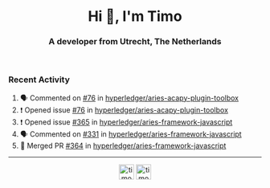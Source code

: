 <h1 align="center">Hi 👋, I'm Timo</h1>
<h3 align="center">A developer from Utrecht, The Netherlands</h3>
<br/>
<!-- https://github.com/rahuldkjain/github-profile-readme-generator --!>

<!--  <p align="left"><img src="https://github-readme-stats.vercel.app/api?username=timoglastra&show_icons=true&count_private=true&" alt="timoglastra" /></p> --!>

<!--
Github language stats
<p align="left"><img src="https://github-readme-stats.vercel.app/api/top-langs/?username=timoglastra&layout=compact" alt="timoglastra" /><p>
-->

<!-- Codestats language stats -->
<!-- <p align="left"><img src="https://codestats-readme.vercel.app/api/top-langs/?username=timoglastra&layout=compact&language_count=12" alt="timoglastra" /><p>    --!>
  
<h3>Recent Activity</h3>

<!--START_SECTION:activity-->
1. 🗣 Commented on [#76](https://github.com/hyperledger/aries-acapy-plugin-toolbox/issues/76) in [hyperledger/aries-acapy-plugin-toolbox](https://github.com/hyperledger/aries-acapy-plugin-toolbox)
2. ❗️ Opened issue [#76](https://github.com/hyperledger/aries-acapy-plugin-toolbox/issues/76) in [hyperledger/aries-acapy-plugin-toolbox](https://github.com/hyperledger/aries-acapy-plugin-toolbox)
3. ❗️ Opened issue [#365](https://github.com/hyperledger/aries-framework-javascript/issues/365) in [hyperledger/aries-framework-javascript](https://github.com/hyperledger/aries-framework-javascript)
4. 🗣 Commented on [#331](https://github.com/hyperledger/aries-framework-javascript/issues/331) in [hyperledger/aries-framework-javascript](https://github.com/hyperledger/aries-framework-javascript)
5. 🎉 Merged PR [#364](https://github.com/hyperledger/aries-framework-javascript/pull/364) in [hyperledger/aries-framework-javascript](https://github.com/hyperledger/aries-framework-javascript)
<!--END_SECTION:activity-->

---

<p align="center">
<a href="https://twitter.com/timoglastra" target="blank"><img align="center" src="https://cdn.jsdelivr.net/npm/simple-icons@3.0.1/icons/twitter.svg" alt="timoglastra" height="30" width="30" /></a>
<a href="https://linkedin.com/in/timoglastra" target="blank"><img align="center" src="https://cdn.jsdelivr.net/npm/simple-icons@3.0.1/icons/linkedin.svg" alt="timoglastra" height="30" width="30" /></a>
</p>



